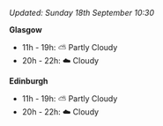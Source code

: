 *Updated: Sunday 18th September 10:30*

**Glasgow**

* 11h - 19h: :partly_sunny: Partly Cloudy
* 20h - 22h: :cloud: Cloudy

**Edinburgh**

* 11h - 19h: :partly_sunny: Partly Cloudy
* 20h - 22h: :cloud: Cloudy
